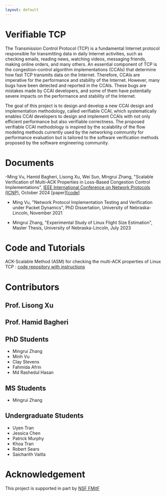 ```yaml
---
layout: default
---
```


# Verifiable TCP

The Transmission Control Protocol (TCP) is a fundamental Internet protocol responsible for transmitting data 
in daily Internet activities, such as checking emails, reading news, watching videos, messaging friends, making online orders, 
and many others. An essential component of TCP is the congestion-control algorithm implementations (CCAIs) that determine how 
fast TCP transmits data on the Internet. Therefore, CCAIs are imperative for the performance and stability of the Internet. 
However, many bugs have been detected and reported in the CCAIs. These bugs are mistakes made by CCAI developers, and some 
of them have potentially severe impacts on the performance and stability of the Internet. 

The goal of this project is to design and develop a new CCAI design and implementation methodology, called verifiable CCAI, which systematically enables CCAI developers to design and implement CCAIs with not only efficient performance but also verifiable correctness. The proposed verifiable CCAI methodology is inspired by the scalability of the flow modeling methods currently used by the networking community for performance evaluation but is tailored to the software verification methods proposed by the software engineering community.

# Documents

-Ming Vu, Hamid Bagheri, Lisong Xu, Wei Sun, Mingrui Zhang, "Scalable Verification of Multi-ACK Properties in Loss-Based Congestion Control Implementations", [IEEE International Conference on Network Protocols (ICNP)](https://icnp24.cs.ucr.edu/index.html), October 2024 [paper][[code](https://github.com/verifiabletcp/asm)]

- Ming Vu, "Network Protocol Implementation Testing and Verification under Packet Dynamics", PhD Dissertation, University of Nebraska-Lincoln, November 2021

- Mingrui Zhang, "Experimental Study of Linux Flight Size Estimation", Master Thesis, University of Nebraska-Lincoln, July 2023


# Code and Tutorials

ACK-Scalable Method (ASM) for checking the multi-ACK properties of Linux TCP : [code repository with instructions](https://github.com/verifiabletcp/asm)


# Contributors

## Prof. Lisong Xu

## Prof. Hamid Bagheri

## PhD Students

- Mingrui Zhang
- Minh Vu
- Clay Stevens
- Fahmida Afrin
- Md Rashedul Hasan

## MS Students

- Mingrui Zhang

## Undergraduate Students 

- Uyen Tran
- Jessica Chen
- Patrick Murphy
- Khoa Tran
- Robert Sears
- Saicharith Vaitla

# Acknowledgement

This project is supported in part by [NSF FMitF](https://www.nsf.gov/awardsearch/showAward?AWD_ID=2124116)
